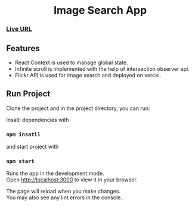 

<h1 align="center">Image Search App</h1>


<h3>
	<a href="https://image-search-omega.vercel.app/">Live URL</a>
</h3>


## Features

- React Context is used to manage global state.
- Infinite scroll is implemented with the help of intersection observer api.
- Flickr API is used for image search and deployed on vercel.


## Run Project

Clone the project and in the project directory, you can run:

Insatll dependencies with

### `npm insatll`

and start project with

### `npm start`

Runs the app in the development mode.\
Open [http://localhost:3000](http://localhost:3000) to view it in your browser.

The page will reload when you make changes.\
You may also see any lint errors in the console.
